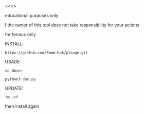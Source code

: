 <<<PLAUGE>>>

educational purposes only

I the owner of this tool dose not take responsibility for your actions

for termux only


INSTALL:

~~~
https://github.com/Enom-hak/plauge.git
~~~
USAGE:
~~~
cd doser
~~~
~~~
python3 dos.py
~~~
UPDATE:
~~~
rm -rf
~~~
then install again 



